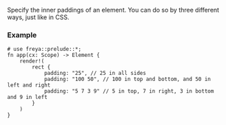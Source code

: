 Specify the inner paddings of an element. You can do so by three different ways, just like in CSS.

### Example

```rust, no_run
# use freya::prelude::*;
fn app(cx: Scope) -> Element {
    render!(
        rect {
            padding: "25", // 25 in all sides
            padding: "100 50", // 100 in top and bottom, and 50 in left and right
            padding: "5 7 3 9" // 5 in top, 7 in right, 3 in bottom and 9 in left
        }
    )
}
```